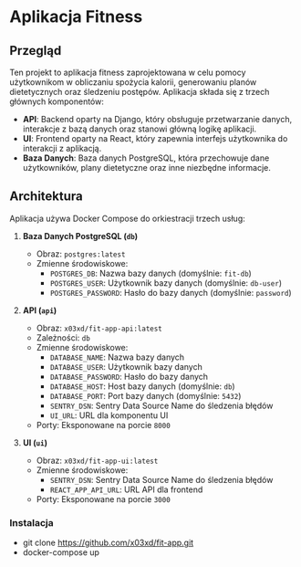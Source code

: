 # Aplikacja Fitness

## Przegląd

Ten projekt to aplikacja fitness zaprojektowana w celu pomocy użytkownikom w obliczaniu spożycia kalorii, generowaniu planów dietetycznych oraz śledzeniu postępów. Aplikacja składa się z trzech głównych komponentów:

- **API**: Backend oparty na Django, który obsługuje przetwarzanie danych, interakcje z bazą danych oraz stanowi główną logikę aplikacji.
- **UI**: Frontend oparty na React, który zapewnia interfejs użytkownika do interakcji z aplikacją.
- **Baza Danych**: Baza danych PostgreSQL, która przechowuje dane użytkowników, plany dietetyczne oraz inne niezbędne informacje.

## Architektura

Aplikacja używa Docker Compose do orkiestracji trzech usług:

1. **Baza Danych PostgreSQL (`db`)**
   - Obraz: `postgres:latest`
   - Zmienne środowiskowe:
     - `POSTGRES_DB`: Nazwa bazy danych (domyślnie: `fit-db`)
     - `POSTGRES_USER`: Użytkownik bazy danych (domyślnie: `db-user`)
     - `POSTGRES_PASSWORD`: Hasło do bazy danych (domyślnie: `password`)

2. **API (`api`)**
   - Obraz: `x03xd/fit-app-api:latest`
   - Zależności: `db`
   - Zmienne środowiskowe:
     - `DATABASE_NAME`: Nazwa bazy danych
     - `DATABASE_USER`: Użytkownik bazy danych
     - `DATABASE_PASSWORD`: Hasło do bazy danych
     - `DATABASE_HOST`: Host bazy danych (domyślnie: `db`)
     - `DATABASE_PORT`: Port bazy danych (domyślnie: `5432`)
     - `SENTRY_DSN`: Sentry Data Source Name do śledzenia błędów
     - `UI_URL`: URL dla komponentu UI
   - Porty: Eksponowane na porcie `8000`

3. **UI (`ui`)**
   - Obraz: `x03xd/fit-app-ui:latest`
   - Zmienne środowiskowe:
     - `SENTRY_DSN`: Sentry Data Source Name do śledzenia błędów
     - `REACT_APP_API_URL`: URL API dla frontend
   - Porty: Eksponowane na porcie `3000`

### Instalacja
   - git clone https://github.com/x03xd/fit-app.git
   - docker-compose up
